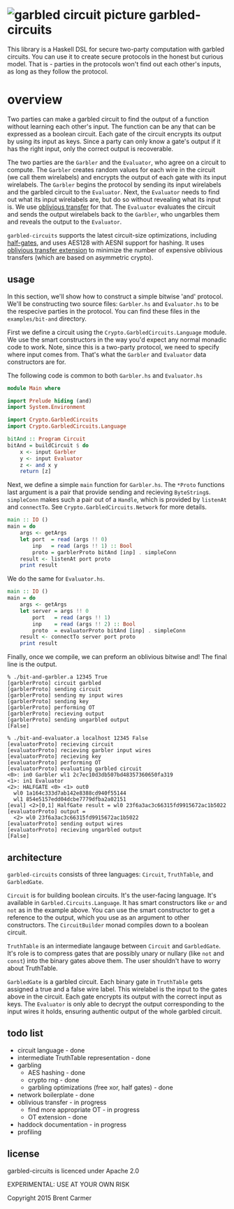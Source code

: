 ![garbled circuit picture](https://web.engr.oregonstate.edu/~rosulekm/scbib.png)
garbled-circuits
================

This library is a Haskell DSL for secure two-party computation with garbled
circuits. You can use it to create secure protocols in the honest but curious
model. That is - parties in the protocols won't find out each other's inputs, as
long as they follow the protocol.

overview
========

Two parties can make a garbled circuit to find the output of a function without
learning each other's input. The function can be any that can be expressed as a
boolean circuit. Each gate of the circuit encrypts its output by using its input
as keys. Since a party can only know a gate's output if it has the right input,
only the correct output is recoverable.

The two parties are the `Garbler` and the `Evaluator`, who agree on a circuit to
compute. The `Garbler` creates random values for each wire in the circuit (we
call them wirelabels) and encrypts the output of each gate with its input
wirelabels. The `Garbler` begins the protocol by sending its input wirelabels
and the garbled circuit to the `Evaluator`. Next, the `Evaluator` needs to find
out what its input wirelabels are, but do so without revealing what its input
is. We use [oblivious transfer](https://en.wikipedia.org/wiki/Oblivious_transfer) 
for that. The `Evaluator` evaluates the circuit and sends the output wirelabels back to the `Garbler`, who ungarbles them and reveals the output to the `Evaluator`.

`garbled-circuits` supports the latest circuit-size optimizations, including
[half-gates](http://eprint.iacr.org/2014/756), and uses AES128 with AESNI
support for hashing. It uses [oblivious transfer
extension](https://web.engr.oregonstate.edu/~rosulekm/scbib/index.php?n=Paper.IKNP03)
to minimize the number of expensive oblivious transfers (which are based on
asymmetric crypto).

usage
-----

In this section, we'll show how to construct a simple bitwise 'and' protocol.
We'll be constructing two source files: `Garbler.hs` and `Evaluator.hs` to
be the respecive parties in the protocol. You can find these files in the 
`examples/bit-and` directory.

First we define a circuit using the `Crypto.GarbledCircuits.Language` module.
We use the smart constructors in the way you'd expect any normal monadic code
to work. Note, since this is a two-party protocol, we need to specify where
input comes from. That's what the `Garbler` and `Evaluator` data constructors
are for.

The following code is common to both `Garbler.hs` and `Evaluator.hs`

```haskell
module Main where

import Prelude hiding (and)
import System.Environment

import Crypto.GarbledCircuits
import Crypto.GarbledCircuits.Language

bitAnd :: Program Circuit
bitAnd = buildCircuit $ do
    x <- input Garbler
    y <- input Evaluator
    z <- and x y
    return [z]
```

Next, we define a simple `main` function for `Garbler.hs`.  The `*Proto`
functions last argument is a pair that provide sending and recieving
`ByteString`s. `simpleConn` makes such a pair out of a `Handle`, which is
provided by `listenAt` and `connectTo`. See `Crypto.GarbledCircuits.Network` for
more details.

```haskell
main :: IO ()
main = do
    args <- getArgs
    let port  = read (args !! 0)
        inp   = read (args !! 1) :: Bool
        proto = garblerProto bitAnd [inp] . simpleConn
    result <- listenAt port proto
    print result
```

We do the same for `Evaluator.hs`.

```haskell
main :: IO ()
main = do
    args <- getArgs
    let server = args !! 0
        port   = read (args !! 1)
        inp    = read (args !! 2) :: Bool
        proto  = evaluatorProto bitAnd [inp] . simpleConn
    result <- connectTo server port proto
    print result
```

Finally, once we compile, we can preform an oblivious bitwise and! The final
line is the output.

```shell
% ./bit-and-garbler.a 12345 True
[garblerProto] circuit garbled
[garblerProto] sending circuit
[garblerProto] sending my input wires
[garblerProto] sending key
[garblerProto] performing OT
[garblerProto] recieving output
[garblerProto] sending ungarbled output
[False]
```

```shell
% ./bit-and-evaluator.a localhost 12345 False
[evaluatorProto] recieving circuit
[evaluatorProto] recieving garbler input wires
[evaluatorProto] recieving key
[evaluatorProto] performing OT
[evaluatorProto] evaluating garbled circuit
<0>: in0 Garbler wl1 2c7ec10d3db507bd48357360650fa319
<1>: in1 Evaluator 
<2>: HALFGATE <0> <1> out0
  wl0 1a164c333d7ab142e8388cd940f55144
  wl1 854e5157edd04dcbe7779dfba2a02151
[eval] <2>[0,1] HalfGate result = wl0 23f6a3ac3c66315fd9915672ac1b5022
[evaluatorProto] output =
  <2> wl0 23f6a3ac3c66315fd9915672ac1b5022
[evaluatorProto] sending output wires
[evaluatorProto] recieving ungarbled output
[False]
```

architecture
------------

`garbled-circuits` consists of three languages: `Circuit`, `TruthTable`, and
`GarbledGate`.

`Circuit` is for building boolean circuits. It's the user-facing language. It's
available in `Garbled.Circuits.Language`. It has smart constructors like `or`
and `not` as in the example above. You can use the smart constructor to get a
reference to the output, which you use as an argument to other constructors.
The `CircuitBuilder` monad compiles down to a boolean circuit.

`TruthTable` is an intermediate langauge between `Circuit` and `GarbledGate`.
It's role is to compress gates that are possibly unary or nullary (like `not`
and `const`) into the binary gates above them. The user shouldn't have to worry
about TruthTable.

`GarbledGate` is a garbled circuit. Each binary gate in `TruthTable` gets
assigned a true and a false wire label. This wirelabel is the input
to the gates above in the circuit. Each gate encrypts its output with the
correct input as keys. The `Evaluator` is only able to decrypt the output
corresponding to the input wires it holds, ensuring authentic output of the
whole garbled circuit.

todo list
---------

* circuit language - done
* intermediate TruthTable representation - done
* garbling
    * AES hashing - done
    * crypto rng - done
    * garbling optimizations (free xor, half gates) - done
* network boilerplate - done
* oblivious transfer - in progress
    * find more appropriate OT - in progress
    * OT extension - done
* haddock documentation - in progress
* profiling

license
-------

garbled-circuits is licenced under Apache 2.0

EXPERIMENTAL: USE AT YOUR OWN RISK

Copyright 2015 Brent Carmer
